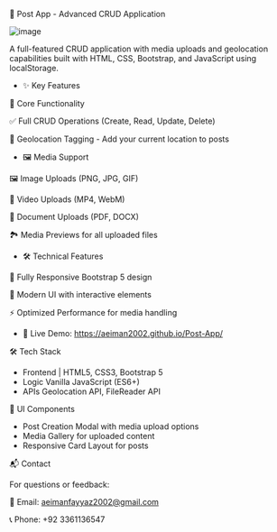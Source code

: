 
📍 Post App - Advanced CRUD Application


![image](https://github.com/user-attachments/assets/ca3ce2f5-4027-42cf-8dcd-e463f26b17c1)


A full-featured CRUD application with media uploads and geolocation capabilities built with HTML, CSS, Bootstrap, and JavaScript using localStorage.

- ✨ Key Features

📍 Core Functionality

✅ Full CRUD Operations (Create, Read, Update, Delete)

📍 Geolocation Tagging - Add your current location to posts


- 🖼️ Media Support

🖼️ Image Uploads (PNG, JPG, GIF)

🎥 Video Uploads (MP4, WebM)

📄 Document Uploads (PDF, DOCX)

🏞️ Media Previews for all uploaded files

- 🛠️ Technical Features

📱 Fully Responsive Bootstrap 5 design

🎨 Modern UI with interactive elements

⚡ Optimized Performance for media handling

- 🚀 Live Demo: https://aeiman2002.github.io/Post-App/

🛠️ Tech Stack

- Frontend | HTML5, CSS3, Bootstrap 5
- Logic	Vanilla JavaScript (ES6+)
- APIs	Geolocation API, FileReader API

🎨 UI Components

- Post Creation Modal with media upload options
- Media Gallery for uploaded content
- Responsive Card Layout for posts

📬 Contact

For questions or feedback:

📧 Email: aeimanfayyaz2002@gmail.com

📞 Phone: +92 3361136547

